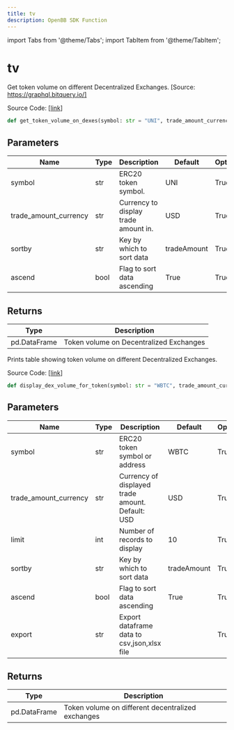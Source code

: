 ```yaml
---
title: tv
description: OpenBB SDK Function
---
```


import Tabs from '@theme/Tabs';
import TabItem from '@theme/TabItem';

# tv

<Tabs>
<TabItem value="model" label="Model" default>

Get token volume on different Decentralized Exchanges. [Source: https://graphql.bitquery.io/]

Source Code: [[link](https://github.com/OpenBB-finance/OpenBBTerminal/tree/main/openbb_terminal/cryptocurrency/onchain/bitquery_model.py#L513)]

```python
def get_token_volume_on_dexes(symbol: str = "UNI", trade_amount_currency: str = "USD", sortby: str = "tradeAmount", ascend: bool = True) -> DataFrame
```
## Parameters

| Name | Type | Description | Default | Optional |
| ---- | ---- | ----------- | ------- | -------- |
| symbol | str | ERC20 token symbol. | UNI | True |
| trade_amount_currency | str | Currency to display trade amount in. | USD | True |
| sortby | str | Key by which to sort data | tradeAmount | True |
| ascend | bool | Flag to sort data ascending | True | True |

## Returns

| Type | Description |
| ---- | ----------- |
| pd.DataFrame | Token volume on Decentralized Exchanges |



</TabItem>
<TabItem value="view" label="View">

Prints table showing token volume on different Decentralized Exchanges.

Source Code: [[link](https://github.com/OpenBB-finance/OpenBBTerminal/tree/main/openbb_terminal/cryptocurrency/onchain/bitquery_view.py#L160)]

```python
def display_dex_volume_for_token(symbol: str = "WBTC", trade_amount_currency: str = "USD", limit: int = 10, sortby: str = "tradeAmount", ascend: bool = True, export: str = "") -> None
```
## Parameters

| Name | Type | Description | Default | Optional |
| ---- | ---- | ----------- | ------- | -------- |
| symbol | str | ERC20 token symbol or address | WBTC | True |
| trade_amount_currency | str | Currency of displayed trade amount. Default: USD | USD | True |
| limit | int | Number of records to display | 10 | True |
| sortby | str | Key by which to sort data | tradeAmount | True |
| ascend | bool | Flag to sort data ascending | True | True |
| export | str | Export dataframe data to csv,json,xlsx file |  | True |

## Returns

| Type | Description |
| ---- | ----------- |
| pd.DataFrame | Token volume on different decentralized exchanges |



</TabItem>
</Tabs>